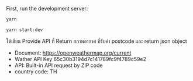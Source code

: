 
First, run the development server:

```bash
yarn

yarn start:dev
```

ให้เขียน Provide API ที่ Return สภาพอากาศ ที่รับค่า postcode และ return json object 

- Document: https://openweathermap.org/current
- Wather API Key 65c30b3194d7c141789fc9f4789c59e2
- API: Built-in API request by ZIP code
- country code: TH
    